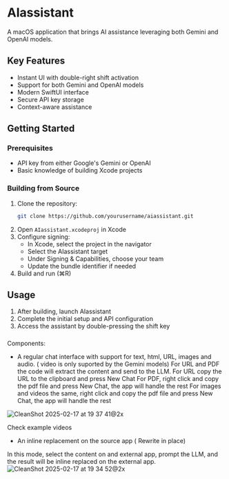 # AIassistant

A  macOS application that brings AI assistance leveraging both Gemini and OpenAI models.

## Key Features

- Instant UI with double-right shift activation
- Support for both Gemini and OpenAI models
- Modern SwiftUI interface
- Secure API key storage
- Context-aware assistance

## Getting Started

### Prerequisites

- API key from either Google's Gemini or OpenAI
- Basic knowledge of building Xcode projects

### Building from Source

1. Clone the repository:
   ```bash
   git clone https://github.com/yourusername/aiassistant.git
   ```
2. Open `AIassistant.xcodeproj` in Xcode
3. Configure signing:
   - In Xcode, select the project in the navigator
   - Select the AIassistant target
   - Under Signing & Capabilities, choose your team
   - Update the bundle identifier if needed
4. Build and run (⌘R)

## Usage

1. After building, launch AIassistant
2. Complete the initial setup and API configuration
3. Access the assistant by double-pressing the shift key
     

### 

Components:
- A regular chat interface with support for text, html, URL, images and audio. ( video is only suported by the Gemini models) 
  For URL and PDF the code will extract the content and send to the LLM.
  For URL copy the URL to the clipboard and press New Chat
  For PDF, right click and copy the pdf file and press New Chat, the app will handle the rest
  For images and videos the same, right click and copy the pdf file and press New Chat, the app will handle the rest

![CleanShot 2025-02-17 at 19 37 41@2x](https://github.com/user-attachments/assets/6c9e9dc5-3943-41cc-81e8-bb9a581cc8e6)


  Check example videos



  
- An inline replacement on the source app ( Rewrite in place)
   
In this mode, select the content on and external app, prompt the LLM, and the result will be inline replaced on the external app.
![CleanShot 2025-02-17 at 19 34 52@2x](https://github.com/user-attachments/assets/9ec4a427-d4c2-415f-b021-0f33942195b0)

